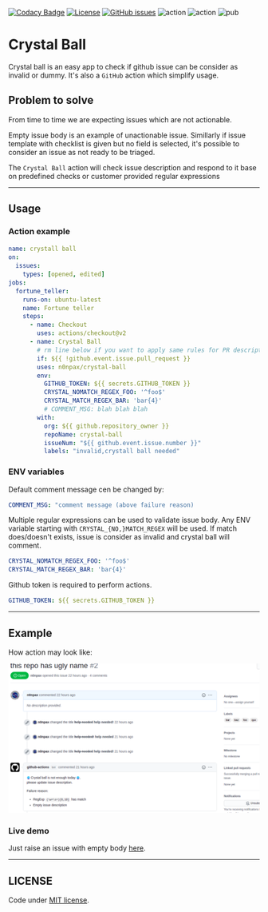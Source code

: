 [![Codacy Badge](https://api.codacy.com/project/badge/Grade/91e135550bf84f7e8686bb292a5a9193)](https://app.codacy.com/gh/n0npax/crystal-ball?utm_source=github.com&utm_medium=referral&utm_content=n0npax/crystal-ball&utm_campaign=Badge_Grade_Settings)
[![License](https://img.shields.io/:license-mit-blue.svg)](https://badges.mit-license.org)
[![GitHub issues](https://img.shields.io/github/issues/n0npax/crystal-ball.svg)](https://GitHub.com/n0npax/crystal-ball/issues/)
![action](https://github.com/n0npax/crystal-ball/actions/workflows/dart.yaml/badge.svg)
![action](https://github.com/n0npax/crystal-ball/actions/workflows/docker.yaml/badge.svg)
![pub](https://img.shields.io/pub/v/crystal_ball)

# Crystal Ball

Crystal ball is an easy app to check if github issue can be consider as invalid or dummy. It's also a `GitHub` action which simplify usage.

## Problem to solve

From time to time we are expecting issues which are not actionable.

Empty issue body is an example of unactionable issue.
Simillarly if issue template with checklist is given but no field is selected, it's possible to consider an issue as not ready to be triaged.

The `Crystal Ball` action will check issue description and respond to it base on predefined checks or customer provided regular expressions

---

## Usage

### Action example

```yaml
name: crystall ball
on:
  issues:
    types: [opened, edited]
jobs:
  fortune_teller:
    runs-on: ubuntu-latest
    name: Fortune teller
    steps:
      - name: Checkout
        uses: actions/checkout@v2
      - name: Crystal Ball
        # rm line below if you want to apply same rules for PR description
        if: ${{ !github.event.issue.pull_request }}
        uses: n0npax/crystal-ball
        env:
          GITHUB_TOKEN: ${{ secrets.GITHUB_TOKEN }}
          CRYSTAL_NOMATCH_REGEX_FOO: '^foo$'
          CRYSTAL_MATCH_REGEX_BAR: 'bar{4}'
          # COMMENT_MSG: blah blah blah
        with:
          org: ${{ github.repository_owner }}
          repoName: crystal-ball
          issueNum: "${{ github.event.issue.number }}"
          labels: "invalid,crystall ball needed"
```

### ENV variables

Default comment message cen be changed by:
```yaml
COMMENT_MSG: "comment message (above failure reason)
```
Multiple regular expressions can be used to validate issue body. Any ENV variable starting with `CRYSTAL_{NO,}MATCH_REGEX` will be used. If match does/doesn't exists, issue is consider as invalid and crystal ball will comment.
```yaml
CRYSTAL_NOMATCH_REGEX_FOO: '^foo$'
CRYSTAL_MATCH_REGEX_BAR: 'bar{4}'
```
Github token is required to perform actions.
```yaml
GITHUB_TOKEN: ${{ secrets.GITHUB_TOKEN }}
```

---

## Example

How action may look like:

![alt text](assets/example.png "example")

### Live demo

Just raise an issue with empty body [here](https://github.com/n0npax/crystal-ball/issues/new).

---

## LICENSE

Code under [MIT license](https://opensource.org/licenses/MIT).
